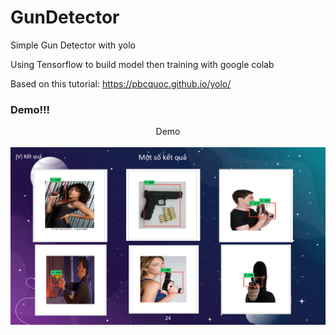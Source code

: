 # GunDetector
Simple Gun Detector with yolo

Using Tensorflow to build model then training with google colab

Based on this tutorial: https://pbcquoc.github.io/yolo/

### Demo!!!

<center>
<caption>Demo</caption><br><br>
<img src="demo.png" ><br>
<br><br>
